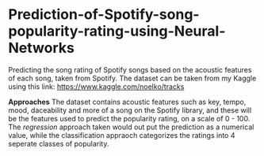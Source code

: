 # Prediction-of-Spotify-song-popularity-rating-using-Neural-Networks
Predicting the song rating of Spotify songs based on the acoustic features of each song, taken from Spotify.
The dataset can be taken from my Kaggle using this link: https://www.kaggle.com/noelko/tracks


**Approaches**
The dataset contains acoustic features such as key, tempo, mood, daceability and more of a song on the Spotify library, and these will be the features used to predict the popularity rating, on a scale of 0 - 100. The _regression_ approach taken would out put the prediction as a numerical value, while the classification appraoch categorizes the ratings into 4 seperate classes of popularity. 



